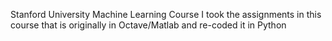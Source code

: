 Stanford University Machine Learning Course
I took the assignments in this course that is originally in Octave/Matlab and re-coded it in Python

